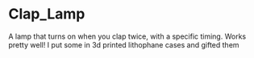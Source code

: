 # Clap_Lamp
A lamp that turns on when you clap twice, with a specific timing.  Works pretty well!  I put some in 3d printed lithophane cases and gifted them

